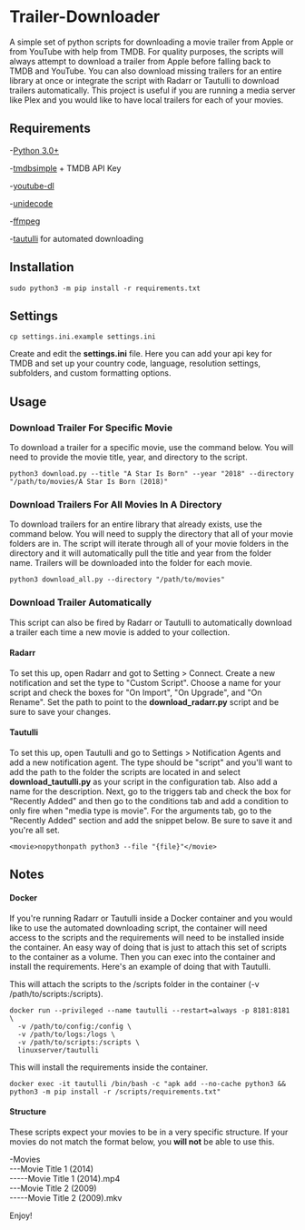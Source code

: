 # Trailer-Downloader
A simple set of python scripts for downloading a movie trailer from Apple or from YouTube with help from TMDB. For quality purposes, the scripts will always attempt to download a trailer from Apple before falling back to TMDB and YouTube. You can also download missing trailers for an entire library at once or integrate the script with Radarr or Tautulli to download trailers automatically. This project is useful if you are running a media server like Plex and you would like to have local trailers for each of your movies.

## Requirements
-[Python 3.0+](https://www.python.org/)

-[tmdbsimple](https://github.com/celiao/tmdbsimple/blob/master/README.rst) + TMDB API Key

-[youtube-dl](https://github.com/rg3/youtube-dl/blob/master/README.md#installation)

-[unidecode](https://github.com/avian2/unidecode)

-[ffmpeg](https://github.com/FFmpeg/FFmpeg)

-[tautulli](https://github.com/Tautulli/Tautulli) for automated downloading

## Installation
```
sudo python3 -m pip install -r requirements.txt
```

## Settings
```
cp settings.ini.example settings.ini
```
Create and edit the **settings.ini** file. Here you can add your api key for TMDB and set up your country code, language, resolution settings, subfolders, and custom formatting options.

## Usage

### Download Trailer For Specific Movie

To download a trailer for a specific movie, use the command below. You will need to provide the movie title, year, and directory to the script.
```
python3 download.py --title "A Star Is Born" --year "2018" --directory "/path/to/movies/A Star Is Born (2018)"
```

### Download Trailers For All Movies In A Directory

To download trailers for an entire library that already exists, use the command below. You will need to supply the directory that all of your movie folders are in. The script will iterate through all of your movie folders in the directory and it will automatically pull the title and year from the folder name. Trailers will be downloaded into the folder for each movie.
```
python3 download_all.py --directory "/path/to/movies"
```

### Download Trailer Automatically

This script can also be fired by Radarr or Tautulli to automatically download a trailer each time a new movie is added to your collection.

#### Radarr
To set this up, open Radarr and got to Setting > Connect. Create a new notification and set the type to "Custom Script". Choose a name for your script and check the boxes for "On Import", "On Upgrade", and "On Rename". Set the path to point to the **download_radarr.py** script and be sure to save your changes.

#### Tautulli
To set this up, open Tautulli and go to Settings > Notification Agents and add a new notification agent. The type should be "script" and you'll want to add the path to the folder the scripts are located in and select **download_tautulli.py** as your script in the configuration tab. Also add a name for the description. Next, go to the triggers tab and check the box for "Recently Added" and then go to the conditions tab and add a condition to only fire when "media type is movie". For the arguments tab, go to the "Recently Added" section and add the snippet below. Be sure to save it and you're all set.
```
<movie>nopythonpath python3 --file "{file}"</movie>
```

## Notes

#### Docker
If you're running Radarr or Tautulli inside a Docker container and you would like to use the automated downloading script, the container will need access to the scripts and the requirements will need to be installed inside the container. An easy way of doing that is just to attach this set of scripts to the container as a volume. Then you can exec into the container and install the requirements. Here's an example of doing that with Tautulli.

This will attach the scripts to the /scripts folder in the container (-v /path/to/scripts:/scripts).
```
docker run --privileged --name tautulli --restart=always -p 8181:8181 \
  -v /path/to/config:/config \
  -v /path/to/logs:/logs \
  -v /path/to/scripts:/scripts \
  linuxserver/tautulli
```

This will install the requirements inside the container.
```
docker exec -it tautulli /bin/bash -c "apk add --no-cache python3 && python3 -m pip install -r /scripts/requirements.txt"
```

#### Structure

These scripts expect your movies to be in a very specific structure. If your movies do not match the format below, you **will not** be able to use this.

-Movies  
---Movie Title 1 (2014)  
-----Movie Title 1 (2014).mp4  
---Movie Title 2 (2009)  
-----Movie Title 2 (2009).mkv  

Enjoy!